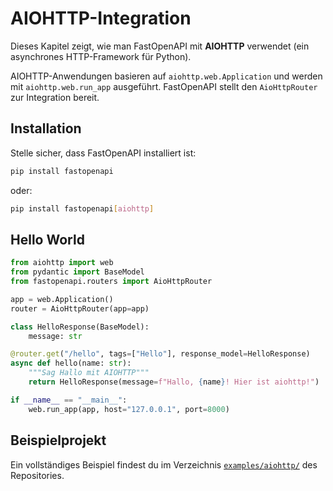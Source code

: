 # AIOHTTP-Integration

Dieses Kapitel zeigt, wie man FastOpenAPI mit **AIOHTTP** verwendet (ein asynchrones HTTP-Framework für Python).

AIOHTTP-Anwendungen basieren auf `aiohttp.web.Application` und werden mit `aiohttp.web.run_app` ausgeführt. FastOpenAPI stellt den `AioHttpRouter` zur Integration bereit.

## Installation

Stelle sicher, dass FastOpenAPI installiert ist:

```bash
pip install fastopenapi
```
oder:

```bash
pip install fastopenapi[aiohttp]
```

## Hello World

```python
from aiohttp import web
from pydantic import BaseModel
from fastopenapi.routers import AioHttpRouter

app = web.Application()
router = AioHttpRouter(app=app)

class HelloResponse(BaseModel):
    message: str

@router.get("/hello", tags=["Hello"], response_model=HelloResponse)
async def hello(name: str):
    """Sag Hallo mit AIOHTTP"""
    return HelloResponse(message=f"Hallo, {name}! Hier ist aiohttp!")

if __name__ == "__main__":
    web.run_app(app, host="127.0.0.1", port=8000)
```

## Beispielprojekt

Ein vollständiges Beispiel findest du im Verzeichnis [`examples/aiohttp/`](https://github.com/mr-fatalyst/fastopenapi/tree/master/examples/aiohttp) des Repositories.
